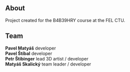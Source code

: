 ## About

Project created for the B4B39HRY course at the FEL CTU.

## Team

**Pavel Matyáš** developer  
**Pavel Štíbal** developer  
**Petr Štibinger** lead 3D artist / developer  
**Matyáš Skalický** team leader / developer  
